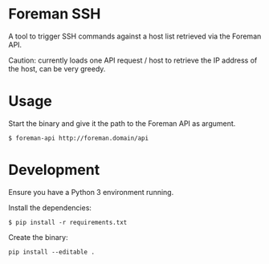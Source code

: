 # Foreman SSH

A tool to trigger SSH commands against a host list retrieved via the Foreman API.

Caution: currently loads one API request / host to retrieve the IP address of the host, can be very greedy.

# Usage

Start the binary and give it the path to the Foreman API as argument.

````
$ foreman-api http://foreman.domain/api
````

# Development 

Ensure you have a Python 3 environment running.

Install the dependencies:

````
$ pip install -r requirements.txt
````

Create the binary:

````
pip install --editable .
````

